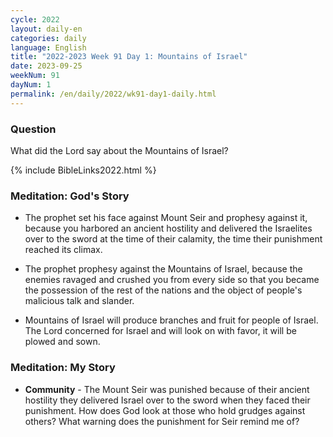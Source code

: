 ```yaml
---
cycle: 2022
layout: daily-en
categories: daily
language: English
title: "2022-2023 Week 91 Day 1: Mountains of Israel"
date: 2023-09-25
weekNum: 91
dayNum: 1
permalink: /en/daily/2022/wk91-day1-daily.html
---
```


### Question     
What did the Lord say about the Mountains of Israel?

{% include BibleLinks2022.html %}

### Meditation: God's Story   
+ The prophet set his face against Mount Seir and prophesy against it, because you harbored an ancient hostility and delivered the Israelites over to the sword at the time of their calamity, the time their punishment reached its climax. 

+ The prophet prophesy against the Mountains of Israel, because the enemies ravaged and crushed you from every side so that you became the possession of the rest of the nations and the object of people's malicious talk and slander. 

+ Mountains of Israel will produce branches and fruit for people of Israel. The Lord concerned for Israel and will look on with favor, it will be plowed and sown. 

### Meditation: My Story   
+ **Community** - The Mount Seir was punished because of their ancient hostility they delivered Israel over to the sword when they faced their punishment. How does God look at those who hold grudges against others? What warning does the punishment for Seir remind me of? 
